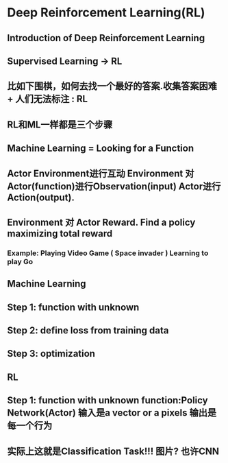 # Deep Reinforcement Learning(RL)
## Introduction of Deep Reinforcement Learning
## Supervised Learning -> RL
## 比如下围棋，如何去找一个最好的答案.收集答案困难 + 人们无法标注 : RL
## RL和ML一样都是三个步骤
## Machine Learning = Looking for a Function
## Actor Environment进行互动 Environment 对 Actor(function)进行Observation(input) Actor进行Action(output).
## Environment 对 Actor Reward. Find a policy maximizing total reward
### Example: Playing Video Game ( Space invader )   Learning to play Go 
## Machine Learning
## Step 1: function with unknown 
## Step 2: define loss from training data
## Step 3: optimization

## RL
## Step 1: function with unknown    function:Policy Network(Actor) 输入是a vector or a pixels 输出是每一个行为
## 实际上这就是Classification Task!!!  图片? 也许CNN
